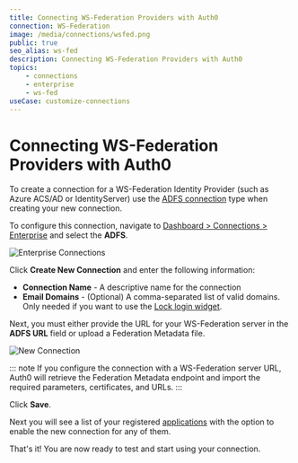```yaml
---
title: Connecting WS-Federation Providers with Auth0
connection: WS-Federation
image: /media/connections/wsfed.png
public: true
seo_alias: ws-fed
description: Connecting WS-Federation Providers with Auth0
topics:
    - connections
    - enterprise
    - ws-fed
useCase: customize-connections
---
```


# Connecting WS-Federation Providers with Auth0

To create a connection for a WS-Federation Identity Provider (such as Azure ACS/AD or IdentityServer) use the [ADFS connection](/connections/enterprise/adfs) type when creating your new connection.

To configure this connection, navigate to [Dashboard > Connections > Enterprise](${manage_url}/#/connections/enterprise) and select the __ADFS__.

![Enterprise Connections](/media/articles/connections/enterprise/ws-fed/connections-enterprise.png)

Click __Create New Connection__ and enter the following information:

* __Connection Name__ - A descriptive name for the connection
* __Email Domains__ - (Optional) A comma-separated list of valid domains. Only needed if you want to use the [Lock login widget](/libraries/lock).

Next, you must either provide the URL for your WS-Federation server in the __ADFS URL__ field or upload a Federation Metadata file.

![New Connection](/media/articles/connections/enterprise/ws-fed/new.png)

::: note
If you configure the connection with a WS-Federation server URL, Auth0 will retrieve the Federation Metadata endpoint and import the required parameters, certificates, and URLs.
:::

Click __Save__.

Next you will see a list of your registered [applications](${manage_url}/#/applications) with the option to enable the new connection for any of them.

That's it! You are now ready to test and start using your connection.
